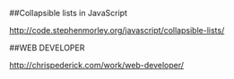 ##Collapsible lists in JavaScript

http://code.stephenmorley.org/javascript/collapsible-lists/

##WEB DEVELOPER

http://chrispederick.com/work/web-developer/
